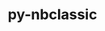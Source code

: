 ---
title: "py-nbclassic"
layout: cache
categories: [package, develop]
meta: {"compilers": ["none"], "num_specs": 75, "num_specs_by_stack": {"e4s": 56, "e4s-neoverse-v2": 19, "root": 75}, "oss": ["ubuntu22.04"], "platforms": ["linux"], "stacks": ["e4s", "e4s-neoverse-v2", "root"], "targets": ["neoverse_v2", "x86_64_v3"], "versions": ["1.1.0"]}
spec_details: [{"compiler": "none", "hash": "2drawb2hc5mg56h2uljt3jqjen7umdhl", "os": "ubuntu22.04", "platform": "linux", "size": "-", "stacks": ["e4s-neoverse-v2", "root"], "target": "neoverse_v2", "variants": ["build_system=python_pip"], "versions": ["1.1.0"]}, {"compiler": "none", "hash": "3m7ysx5gi2zdp4gfj6f2pcoaoljviocz", "os": "ubuntu22.04", "platform": "linux", "size": "-", "stacks": ["e4s", "root"], "target": "x86_64_v3", "variants": ["build_system=python_pip"], "versions": ["1.1.0"]}, {"compiler": "none", "hash": "46gkkxqzgmoj6arsqucfub4bs6t4pivy", "os": "ubuntu22.04", "platform": "linux", "size": "-", "stacks": ["e4s-neoverse-v2", "root"], "target": "neoverse_v2", "variants": ["build_system=python_pip"], "versions": ["1.1.0"]}, {"compiler": "none", "hash": "4ipie322mwsnmkuixcd6xd4bqhbnrvt6", "os": "ubuntu22.04", "platform": "linux", "size": "-", "stacks": ["e4s-neoverse-v2", "root"], "target": "neoverse_v2", "variants": ["build_system=python_pip"], "versions": ["1.1.0"]}, {"compiler": "none", "hash": "5id6nhccn4knahzdgt2xrz2nl25iifaq", "os": "ubuntu22.04", "platform": "linux", "size": "-", "stacks": ["e4s", "root"], "target": "x86_64_v3", "variants": ["build_system=python_pip"], "versions": ["1.1.0"]}, {"compiler": "none", "hash": "642qk4fgnlsl5dz2rq22pttsh5ff7cyl", "os": "ubuntu22.04", "platform": "linux", "size": "-", "stacks": ["e4s", "root"], "target": "x86_64_v3", "variants": ["build_system=python_pip"], "versions": ["1.1.0"]}, {"compiler": "none", "hash": "6tdb6i2t25gdvnokaoq3zvftk2actfmw", "os": "ubuntu22.04", "platform": "linux", "size": "-", "stacks": ["e4s-neoverse-v2", "root"], "target": "neoverse_v2", "variants": ["build_system=python_pip"], "versions": ["1.1.0"]}, {"compiler": "none", "hash": "77e6c55crkcrwoki6eqqwf3jbzfueu6f", "os": "ubuntu22.04", "platform": "linux", "size": "-", "stacks": ["e4s", "root"], "target": "x86_64_v3", "variants": ["build_system=python_pip"], "versions": ["1.1.0"]}, {"compiler": "none", "hash": "7grispetieantzlfewkfusb7wexlgeg6", "os": "ubuntu22.04", "platform": "linux", "size": "-", "stacks": ["e4s", "root"], "target": "x86_64_v3", "variants": ["build_system=python_pip"], "versions": ["1.1.0"]}, {"compiler": "none", "hash": "ahyj6wh7hkif4kh6qnbiyti26q66a25o", "os": "ubuntu22.04", "platform": "linux", "size": "-", "stacks": ["e4s", "root"], "target": "x86_64_v3", "variants": ["build_system=python_pip"], "versions": ["1.1.0"]}, {"compiler": "none", "hash": "bfxredvworjnrsijoxnmy3gvljngnzuh", "os": "ubuntu22.04", "platform": "linux", "size": "-", "stacks": ["e4s", "root"], "target": "x86_64_v3", "variants": ["build_system=python_pip"], "versions": ["1.1.0"]}, {"compiler": "none", "hash": "clkvzthh6lntrtka46vv36cg3mx4ldmc", "os": "ubuntu22.04", "platform": "linux", "size": "-", "stacks": ["e4s", "root"], "target": "x86_64_v3", "variants": ["build_system=python_pip"], "versions": ["1.1.0"]}, {"compiler": "none", "hash": "clnsljs4sknqctaktzyn42mfefr365lb", "os": "ubuntu22.04", "platform": "linux", "size": "-", "stacks": ["e4s", "root"], "target": "x86_64_v3", "variants": ["build_system=python_pip"], "versions": ["1.1.0"]}, {"compiler": "none", "hash": "dp2ontt3ht7uaf5fqnva6e4nvssbnlsv", "os": "ubuntu22.04", "platform": "linux", "size": "-", "stacks": ["e4s", "root"], "target": "x86_64_v3", "variants": ["build_system=python_pip"], "versions": ["1.1.0"]}, {"compiler": "none", "hash": "e2d2feeu7ajhjbtjn36v4yzi7kppuv2g", "os": "ubuntu22.04", "platform": "linux", "size": "-", "stacks": ["e4s-neoverse-v2", "root"], "target": "neoverse_v2", "variants": ["build_system=python_pip"], "versions": ["1.1.0"]}, {"compiler": "none", "hash": "ecmxskay56dl3jfba2lrm2kh7qkgqb67", "os": "ubuntu22.04", "platform": "linux", "size": "-", "stacks": ["e4s", "root"], "target": "x86_64_v3", "variants": ["build_system=python_pip"], "versions": ["1.1.0"]}, {"compiler": "none", "hash": "efsy2ykaof7mdmjwkl5xasxrjxvpcsza", "os": "ubuntu22.04", "platform": "linux", "size": "-", "stacks": ["e4s", "root"], "target": "x86_64_v3", "variants": ["build_system=python_pip"], "versions": ["1.1.0"]}, {"compiler": "none", "hash": "ei4jrpkkyyulad6w46sq26ssohm74uh6", "os": "ubuntu22.04", "platform": "linux", "size": "-", "stacks": ["e4s-neoverse-v2", "root"], "target": "neoverse_v2", "variants": ["build_system=python_pip"], "versions": ["1.1.0"]}, {"compiler": "none", "hash": "fb5c3x6tnzudoouk6wiharxculcgrw2g", "os": "ubuntu22.04", "platform": "linux", "size": "-", "stacks": ["e4s", "root"], "target": "x86_64_v3", "variants": ["build_system=python_pip"], "versions": ["1.1.0"]}, {"compiler": "none", "hash": "fkv3zfcctom6te277pk35efgl3raptvl", "os": "ubuntu22.04", "platform": "linux", "size": "-", "stacks": ["e4s-neoverse-v2", "root"], "target": "neoverse_v2", "variants": ["build_system=python_pip"], "versions": ["1.1.0"]}, {"compiler": "none", "hash": "gaprd5wvuuyyyiqdsroxufcznd3sxatt", "os": "ubuntu22.04", "platform": "linux", "size": "-", "stacks": ["e4s-neoverse-v2", "root"], "target": "neoverse_v2", "variants": ["build_system=python_pip"], "versions": ["1.1.0"]}, {"compiler": "none", "hash": "hfp3aie4sxm67fmpttypndxchdzufamk", "os": "ubuntu22.04", "platform": "linux", "size": "-", "stacks": ["e4s-neoverse-v2", "root"], "target": "neoverse_v2", "variants": ["build_system=python_pip"], "versions": ["1.1.0"]}, {"compiler": "none", "hash": "hvdeytca2f6m7kryg43xeuqxto7jxfwg", "os": "ubuntu22.04", "platform": "linux", "size": "-", "stacks": ["e4s", "root"], "target": "x86_64_v3", "variants": ["build_system=python_pip"], "versions": ["1.1.0"]}, {"compiler": "none", "hash": "id7rkk2c35rhp4llvdm2p4cdkz5ymqim", "os": "ubuntu22.04", "platform": "linux", "size": "-", "stacks": ["e4s", "root"], "target": "x86_64_v3", "variants": ["build_system=python_pip"], "versions": ["1.1.0"]}, {"compiler": "none", "hash": "ir5m6nqqm5w6jjnmdjregjxv2fhfapnv", "os": "ubuntu22.04", "platform": "linux", "size": "-", "stacks": ["e4s", "root"], "target": "x86_64_v3", "variants": ["build_system=python_pip"], "versions": ["1.1.0"]}, {"compiler": "none", "hash": "irp4ouuf264mzctr4ex2jzwpqxovzkcj", "os": "ubuntu22.04", "platform": "linux", "size": "-", "stacks": ["e4s", "root"], "target": "x86_64_v3", "variants": ["build_system=python_pip"], "versions": ["1.1.0"]}, {"compiler": "none", "hash": "jnz7kmw2mv6vc64xkhvfsnqzssfnjxz2", "os": "ubuntu22.04", "platform": "linux", "size": "-", "stacks": ["e4s", "root"], "target": "x86_64_v3", "variants": ["build_system=python_pip"], "versions": ["1.1.0"]}, {"compiler": "none", "hash": "k4bv2ajeot6y6irjhxgj5ypxap2ogk3e", "os": "ubuntu22.04", "platform": "linux", "size": "-", "stacks": ["e4s", "root"], "target": "x86_64_v3", "variants": ["build_system=python_pip"], "versions": ["1.1.0"]}, {"compiler": "none", "hash": "kzipik3mi4q33barb2qt3cw25yfi5s3b", "os": "ubuntu22.04", "platform": "linux", "size": "-", "stacks": ["e4s-neoverse-v2", "root"], "target": "neoverse_v2", "variants": ["build_system=python_pip"], "versions": ["1.1.0"]}, {"compiler": "none", "hash": "kzwvldsyy7vvdmqv7hxj52t4xhouisid", "os": "ubuntu22.04", "platform": "linux", "size": "-", "stacks": ["e4s", "root"], "target": "x86_64_v3", "variants": ["build_system=python_pip"], "versions": ["1.1.0"]}, {"compiler": "none", "hash": "l7osk4z2g2dmdumcpifxvdxojlzqbyqe", "os": "ubuntu22.04", "platform": "linux", "size": "-", "stacks": ["e4s", "root"], "target": "x86_64_v3", "variants": ["build_system=python_pip"], "versions": ["1.1.0"]}, {"compiler": "none", "hash": "ldo3ti2jhmdlbygim5n3qsyz4ccqly5j", "os": "ubuntu22.04", "platform": "linux", "size": "-", "stacks": ["e4s", "root"], "target": "x86_64_v3", "variants": ["build_system=python_pip"], "versions": ["1.1.0"]}, {"compiler": "none", "hash": "mazgkp73vwkspauri4u7cmbg7k3xafmt", "os": "ubuntu22.04", "platform": "linux", "size": "-", "stacks": ["e4s", "root"], "target": "x86_64_v3", "variants": ["build_system=python_pip"], "versions": ["1.1.0"]}, {"compiler": "none", "hash": "mtzaiedk7fjclath5dvjxltl2jwk4rkx", "os": "ubuntu22.04", "platform": "linux", "size": "-", "stacks": ["e4s", "root"], "target": "x86_64_v3", "variants": ["build_system=python_pip"], "versions": ["1.1.0"]}, {"compiler": "none", "hash": "n6kovetpxr4t6vrb77zadpkpgyjb6u77", "os": "ubuntu22.04", "platform": "linux", "size": "-", "stacks": ["e4s", "root"], "target": "x86_64_v3", "variants": ["build_system=python_pip"], "versions": ["1.1.0"]}, {"compiler": "none", "hash": "nsrjcvktykvcceuz7bumbhau5tvpr4zu", "os": "ubuntu22.04", "platform": "linux", "size": "-", "stacks": ["e4s", "root"], "target": "x86_64_v3", "variants": ["build_system=python_pip"], "versions": ["1.1.0"]}, {"compiler": "none", "hash": "nxivj6f6bdn5pc43zsrhqqwsb22rajsi", "os": "ubuntu22.04", "platform": "linux", "size": "-", "stacks": ["e4s", "root"], "target": "x86_64_v3", "variants": ["build_system=python_pip"], "versions": ["1.1.0"]}, {"compiler": "none", "hash": "o3oss4xoc6i4rzqiz532nag6qeumfhgp", "os": "ubuntu22.04", "platform": "linux", "size": "-", "stacks": ["e4s", "root"], "target": "x86_64_v3", "variants": ["build_system=python_pip"], "versions": ["1.1.0"]}, {"compiler": "none", "hash": "ousggqfe25lcim6rh4ulw7mix4kwexhr", "os": "ubuntu22.04", "platform": "linux", "size": "-", "stacks": ["e4s", "root"], "target": "x86_64_v3", "variants": ["build_system=python_pip"], "versions": ["1.1.0"]}, {"compiler": "none", "hash": "p3ogn2ltcgeb7bub7yodjp5avebuhayo", "os": "ubuntu22.04", "platform": "linux", "size": "-", "stacks": ["e4s", "root"], "target": "x86_64_v3", "variants": ["build_system=python_pip"], "versions": ["1.1.0"]}, {"compiler": "none", "hash": "pj66ydc7t7p5mkmsmq6ixhzvg44dx2tn", "os": "ubuntu22.04", "platform": "linux", "size": "-", "stacks": ["e4s", "root"], "target": "x86_64_v3", "variants": ["build_system=python_pip"], "versions": ["1.1.0"]}, {"compiler": "none", "hash": "pkqplaw7mrfzjmgmlsdnlydgcn4v4wgf", "os": "ubuntu22.04", "platform": "linux", "size": "-", "stacks": ["e4s", "root"], "target": "x86_64_v3", "variants": ["build_system=python_pip"], "versions": ["1.1.0"]}, {"compiler": "none", "hash": "poblwstx5t3x5icphjo7pnrwp45xks67", "os": "ubuntu22.04", "platform": "linux", "size": "-", "stacks": ["e4s", "root"], "target": "x86_64_v3", "variants": ["build_system=python_pip"], "versions": ["1.1.0"]}, {"compiler": "none", "hash": "qhtwcwzotwcjlruieqlnhlm4gzcitk5i", "os": "ubuntu22.04", "platform": "linux", "size": "-", "stacks": ["e4s", "root"], "target": "x86_64_v3", "variants": ["build_system=python_pip"], "versions": ["1.1.0"]}, {"compiler": "none", "hash": "r5ioqnlprqcwi6re77ycsqhjue4wyyfe", "os": "ubuntu22.04", "platform": "linux", "size": "-", "stacks": ["e4s", "root"], "target": "x86_64_v3", "variants": ["build_system=python_pip"], "versions": ["1.1.0"]}, {"compiler": "none", "hash": "rdwinpzlcdq4voqpmfnw3i2qxl4kxlj4", "os": "ubuntu22.04", "platform": "linux", "size": "-", "stacks": ["e4s-neoverse-v2", "root"], "target": "neoverse_v2", "variants": ["build_system=python_pip"], "versions": ["1.1.0"]}, {"compiler": "none", "hash": "rgss6n6gpc6la4lfchc3b2emxnzn5ebt", "os": "ubuntu22.04", "platform": "linux", "size": "-", "stacks": ["e4s-neoverse-v2", "root"], "target": "neoverse_v2", "variants": ["build_system=python_pip"], "versions": ["1.1.0"]}, {"compiler": "none", "hash": "rkxund24ww4iarikgencnkpdu4xwqcm6", "os": "ubuntu22.04", "platform": "linux", "size": "-", "stacks": ["e4s-neoverse-v2", "root"], "target": "neoverse_v2", "variants": ["build_system=python_pip"], "versions": ["1.1.0"]}, {"compiler": "none", "hash": "smao67ef464gqv64n63f5ltvgru3n5hz", "os": "ubuntu22.04", "platform": "linux", "size": "-", "stacks": ["e4s-neoverse-v2", "root"], "target": "neoverse_v2", "variants": ["build_system=python_pip"], "versions": ["1.1.0"]}, {"compiler": "none", "hash": "smpcnc2u4xfu6ly4yi57e2iiuff2lljb", "os": "ubuntu22.04", "platform": "linux", "size": "-", "stacks": ["e4s", "root"], "target": "x86_64_v3", "variants": ["build_system=python_pip"], "versions": ["1.1.0"]}, {"compiler": "none", "hash": "son4uc4l3d5frt4yhkrcttrsahzlrgva", "os": "ubuntu22.04", "platform": "linux", "size": "-", "stacks": ["e4s-neoverse-v2", "root"], "target": "neoverse_v2", "variants": ["build_system=python_pip"], "versions": ["1.1.0"]}, {"compiler": "none", "hash": "sqofr4bdp4vyaw2izsbrjngyqlyqyqtk", "os": "ubuntu22.04", "platform": "linux", "size": "-", "stacks": ["e4s", "root"], "target": "x86_64_v3", "variants": ["build_system=python_pip"], "versions": ["1.1.0"]}, {"compiler": "none", "hash": "u3phv56ilkwuvcjzjkhcpsdg6hj7rgdq", "os": "ubuntu22.04", "platform": "linux", "size": "-", "stacks": ["e4s", "root"], "target": "x86_64_v3", "variants": ["build_system=python_pip"], "versions": ["1.1.0"]}, {"compiler": "none", "hash": "u4e5g5phw6ufk2on7pndnofvvyo2lb36", "os": "ubuntu22.04", "platform": "linux", "size": "-", "stacks": ["e4s", "root"], "target": "x86_64_v3", "variants": ["build_system=python_pip"], "versions": ["1.1.0"]}, {"compiler": "none", "hash": "ukmdkbkpfvg5xzsn73ckykxb7j33rpbk", "os": "ubuntu22.04", "platform": "linux", "size": "-", "stacks": ["e4s-neoverse-v2", "root"], "target": "neoverse_v2", "variants": ["build_system=python_pip"], "versions": ["1.1.0"]}, {"compiler": "none", "hash": "unvsw63cq6p45x77bryn47d3whyuc5pl", "os": "ubuntu22.04", "platform": "linux", "size": "-", "stacks": ["e4s", "root"], "target": "x86_64_v3", "variants": ["build_system=python_pip"], "versions": ["1.1.0"]}, {"compiler": "none", "hash": "utff4h2w2h3fikgfwvq7c7owlqwybmq2", "os": "ubuntu22.04", "platform": "linux", "size": "-", "stacks": ["e4s", "root"], "target": "x86_64_v3", "variants": ["build_system=python_pip"], "versions": ["1.1.0"]}, {"compiler": "none", "hash": "uyrxogcttyd436bchj5gc7qcijhkxqjl", "os": "ubuntu22.04", "platform": "linux", "size": "-", "stacks": ["e4s", "root"], "target": "x86_64_v3", "variants": ["build_system=python_pip"], "versions": ["1.1.0"]}, {"compiler": "none", "hash": "v4dgqznnlr75qlpkdaxndfsouoyosnqx", "os": "ubuntu22.04", "platform": "linux", "size": "-", "stacks": ["e4s", "root"], "target": "x86_64_v3", "variants": ["build_system=python_pip"], "versions": ["1.1.0"]}, {"compiler": "none", "hash": "v7dnfuey6hfdcbypccgmi4ivpa36eyxo", "os": "ubuntu22.04", "platform": "linux", "size": "-", "stacks": ["e4s", "root"], "target": "x86_64_v3", "variants": ["build_system=python_pip"], "versions": ["1.1.0"]}, {"compiler": "none", "hash": "vlz665otoj4jx62bz66lzv67b6nh7mgq", "os": "ubuntu22.04", "platform": "linux", "size": "-", "stacks": ["e4s", "root"], "target": "x86_64_v3", "variants": ["build_system=python_pip"], "versions": ["1.1.0"]}, {"compiler": "none", "hash": "wak32wddkdeissqxqje7mhx7nzaatfbu", "os": "ubuntu22.04", "platform": "linux", "size": "-", "stacks": ["e4s-neoverse-v2", "root"], "target": "neoverse_v2", "variants": ["build_system=python_pip"], "versions": ["1.1.0"]}, {"compiler": "none", "hash": "wk4nzy7yq6qgxkpqp5qbhnsur46ppk75", "os": "ubuntu22.04", "platform": "linux", "size": "-", "stacks": ["e4s", "root"], "target": "x86_64_v3", "variants": ["build_system=python_pip"], "versions": ["1.1.0"]}, {"compiler": "none", "hash": "wuqa2mvjpkb2meq77shgwbcfsfb2ccjl", "os": "ubuntu22.04", "platform": "linux", "size": "-", "stacks": ["e4s", "root"], "target": "x86_64_v3", "variants": ["build_system=python_pip"], "versions": ["1.1.0"]}, {"compiler": "none", "hash": "x7j5e33xl5qnnf5pom4n3vlh6vhoz7xc", "os": "ubuntu22.04", "platform": "linux", "size": "-", "stacks": ["e4s", "root"], "target": "x86_64_v3", "variants": ["build_system=python_pip"], "versions": ["1.1.0"]}, {"compiler": "none", "hash": "xfeeki7tavnmtsd5s25wtkp4cmddsav3", "os": "ubuntu22.04", "platform": "linux", "size": "-", "stacks": ["e4s", "root"], "target": "x86_64_v3", "variants": ["build_system=python_pip"], "versions": ["1.1.0"]}, {"compiler": "none", "hash": "xrknkm3nbqhf74ulfp2mmpriyydgdtmi", "os": "ubuntu22.04", "platform": "linux", "size": "-", "stacks": ["e4s", "root"], "target": "x86_64_v3", "variants": ["build_system=python_pip"], "versions": ["1.1.0"]}, {"compiler": "none", "hash": "xygql3ya2nghp3jchl4mnwcnnv4mm3ju", "os": "ubuntu22.04", "platform": "linux", "size": "-", "stacks": ["e4s-neoverse-v2", "root"], "target": "neoverse_v2", "variants": ["build_system=python_pip"], "versions": ["1.1.0"]}, {"compiler": "none", "hash": "yvfy3dohhu5w6gbb5b7gxdrbv4fm5dux", "os": "ubuntu22.04", "platform": "linux", "size": "-", "stacks": ["e4s", "root"], "target": "x86_64_v3", "variants": ["build_system=python_pip"], "versions": ["1.1.0"]}, {"compiler": "none", "hash": "yxa62vl427eymvy7az2f3h2q7vddqqyk", "os": "ubuntu22.04", "platform": "linux", "size": "-", "stacks": ["e4s-neoverse-v2", "root"], "target": "neoverse_v2", "variants": ["build_system=python_pip"], "versions": ["1.1.0"]}, {"compiler": "none", "hash": "z4af3m4gonl6lc3yppn4ikxuct7cemmi", "os": "ubuntu22.04", "platform": "linux", "size": "-", "stacks": ["e4s", "root"], "target": "x86_64_v3", "variants": ["build_system=python_pip"], "versions": ["1.1.0"]}, {"compiler": "none", "hash": "z5wetliycwxv3f4umong7cdjxkcpiew6", "os": "ubuntu22.04", "platform": "linux", "size": "-", "stacks": ["e4s", "root"], "target": "x86_64_v3", "variants": ["build_system=python_pip"], "versions": ["1.1.0"]}, {"compiler": "none", "hash": "zfuzbo7uvp2gp5stupqcwxzwbiov3ku4", "os": "ubuntu22.04", "platform": "linux", "size": "-", "stacks": ["e4s", "root"], "target": "x86_64_v3", "variants": ["build_system=python_pip"], "versions": ["1.1.0"]}, {"compiler": "none", "hash": "zwjacdyoixk7yhhxvghmj4ho2bjufvc6", "os": "ubuntu22.04", "platform": "linux", "size": "-", "stacks": ["e4s", "root"], "target": "x86_64_v3", "variants": ["build_system=python_pip"], "versions": ["1.1.0"]}, {"compiler": "none", "hash": "zy4xbq6f4wympyp2cs2lwnaqxw6s6tgw", "os": "ubuntu22.04", "platform": "linux", "size": "-", "stacks": ["e4s", "root"], "target": "x86_64_v3", "variants": ["build_system=python_pip"], "versions": ["1.1.0"]}]
---
